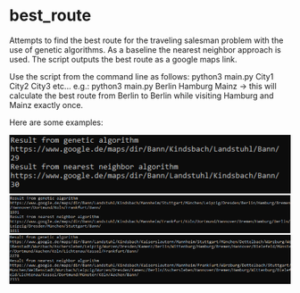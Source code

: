 # best_route
Attempts to find the best route for the traveling salesman problem with the use of genetic algorithms.
As a baseline the nearest neighbor approach is used.
The script outputs the best route as a google maps link.

Use the script from the command line as follows:
python3 main.py City1 City2 City3 etc...
e.g.: python3 main.py Berlin Hamburg Mainz -> this will calculate the best route from Berlin to Berlin while visiting Hamburg and Mainz exactly once.

Here are some examples:

![Screenshot](docs/easy_route.PNG)
![Screenshot](docs/medium_route.PNG)
![Screenshot](docs/long_route.PNG)
